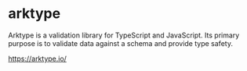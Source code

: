 # arktype

Arktype is a validation library for TypeScript and JavaScript. 
Its primary purpose is to validate data against a schema and provide type safety.

https://arktype.io/
